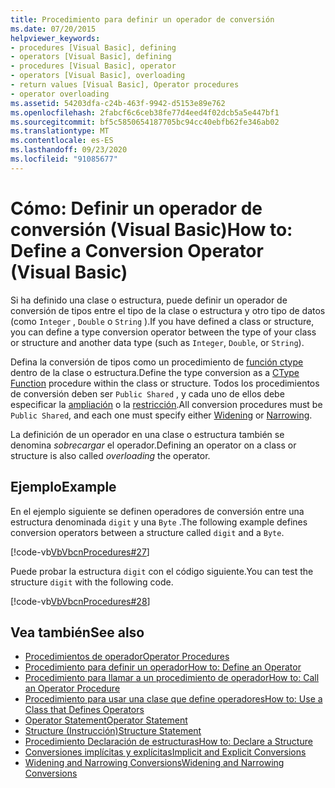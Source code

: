 ```yaml
---
title: Procedimiento para definir un operador de conversión
ms.date: 07/20/2015
helpviewer_keywords:
- procedures [Visual Basic], defining
- operators [Visual Basic], defining
- procedures [Visual Basic], operator
- operators [Visual Basic], overloading
- return values [Visual Basic], Operator procedures
- operator overloading
ms.assetid: 54203dfa-c24b-463f-9942-d5153e89e762
ms.openlocfilehash: 2fabcf6c6ceb38fe77d4eed4f02dcb5a5e447bf1
ms.sourcegitcommit: bf5c5850654187705bc94cc40ebfb62fe346ab02
ms.translationtype: MT
ms.contentlocale: es-ES
ms.lasthandoff: 09/23/2020
ms.locfileid: "91085677"
---
```

# <a name="how-to-define-a-conversion-operator-visual-basic"></a><span data-ttu-id="67a61-102">Cómo: Definir un operador de conversión (Visual Basic)</span><span class="sxs-lookup"><span data-stu-id="67a61-102">How to: Define a Conversion Operator (Visual Basic)</span></span>

<span data-ttu-id="67a61-103">Si ha definido una clase o estructura, puede definir un operador de conversión de tipos entre el tipo de la clase o estructura y otro tipo de datos (como `Integer` , `Double` o `String` ).</span><span class="sxs-lookup"><span data-stu-id="67a61-103">If you have defined a class or structure, you can define a type conversion operator between the type of your class or structure and another data type (such as `Integer`, `Double`, or `String`).</span></span>  
  
 <span data-ttu-id="67a61-104">Defina la conversión de tipos como un procedimiento de [función ctype](../../../language-reference/functions/ctype-function.md) dentro de la clase o estructura.</span><span class="sxs-lookup"><span data-stu-id="67a61-104">Define the type conversion as a [CType Function](../../../language-reference/functions/ctype-function.md) procedure within the class or structure.</span></span> <span data-ttu-id="67a61-105">Todos los procedimientos de conversión deben ser `Public Shared` , y cada uno de ellos debe especificar la [ampliación](../../../language-reference/modifiers/widening.md) o la [restricción](../../../language-reference/modifiers/narrowing.md).</span><span class="sxs-lookup"><span data-stu-id="67a61-105">All conversion procedures must be `Public Shared`, and each one must specify either [Widening](../../../language-reference/modifiers/widening.md) or [Narrowing](../../../language-reference/modifiers/narrowing.md).</span></span>  
  
 <span data-ttu-id="67a61-106">La definición de un operador en una clase o estructura también se denomina *sobrecargar* el operador.</span><span class="sxs-lookup"><span data-stu-id="67a61-106">Defining an operator on a class or structure is also called *overloading* the operator.</span></span>  
  
## <a name="example"></a><span data-ttu-id="67a61-107">Ejemplo</span><span class="sxs-lookup"><span data-stu-id="67a61-107">Example</span></span>  

 <span data-ttu-id="67a61-108">En el ejemplo siguiente se definen operadores de conversión entre una estructura denominada `digit` y una `Byte` .</span><span class="sxs-lookup"><span data-stu-id="67a61-108">The following example defines conversion operators between a structure called `digit` and a `Byte`.</span></span>  
  
 [!code-vb[VbVbcnProcedures#27](~/samples/snippets/visualbasic/VS_Snippets_VBCSharp/VbVbcnProcedures/VB/Class1.vb#27)]  
  
 <span data-ttu-id="67a61-109">Puede probar la estructura `digit` con el código siguiente.</span><span class="sxs-lookup"><span data-stu-id="67a61-109">You can test the structure `digit` with the following code.</span></span>  
  
 [!code-vb[VbVbcnProcedures#28](~/samples/snippets/visualbasic/VS_Snippets_VBCSharp/VbVbcnProcedures/VB/Class1.vb#28)]  
  
## <a name="see-also"></a><span data-ttu-id="67a61-110">Vea también</span><span class="sxs-lookup"><span data-stu-id="67a61-110">See also</span></span>

- [<span data-ttu-id="67a61-111">Procedimientos de operador</span><span class="sxs-lookup"><span data-stu-id="67a61-111">Operator Procedures</span></span>](./operator-procedures.md)
- [<span data-ttu-id="67a61-112">Procedimiento para definir un operador</span><span class="sxs-lookup"><span data-stu-id="67a61-112">How to: Define an Operator</span></span>](./how-to-define-an-operator.md)
- [<span data-ttu-id="67a61-113">Procedimiento para llamar a un procedimiento de operador</span><span class="sxs-lookup"><span data-stu-id="67a61-113">How to: Call an Operator Procedure</span></span>](./how-to-call-an-operator-procedure.md)
- [<span data-ttu-id="67a61-114">Procedimiento para usar una clase que define operadores</span><span class="sxs-lookup"><span data-stu-id="67a61-114">How to: Use a Class that Defines Operators</span></span>](./how-to-use-a-class-that-defines-operators.md)
- [<span data-ttu-id="67a61-115">Operator Statement</span><span class="sxs-lookup"><span data-stu-id="67a61-115">Operator Statement</span></span>](../../../language-reference/statements/operator-statement.md)
- [<span data-ttu-id="67a61-116">Structure (Instrucción)</span><span class="sxs-lookup"><span data-stu-id="67a61-116">Structure Statement</span></span>](../../../language-reference/statements/structure-statement.md)
- [<span data-ttu-id="67a61-117">Procedimiento Declaración de estructuras</span><span class="sxs-lookup"><span data-stu-id="67a61-117">How to: Declare a Structure</span></span>](../data-types/how-to-declare-a-structure.md)
- [<span data-ttu-id="67a61-118">Conversiones implícitas y explícitas</span><span class="sxs-lookup"><span data-stu-id="67a61-118">Implicit and Explicit Conversions</span></span>](../data-types/implicit-and-explicit-conversions.md)
- [<span data-ttu-id="67a61-119">Widening and Narrowing Conversions</span><span class="sxs-lookup"><span data-stu-id="67a61-119">Widening and Narrowing Conversions</span></span>](../data-types/widening-and-narrowing-conversions.md)
